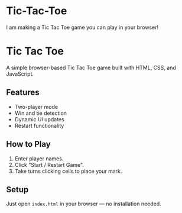 # Tic-Tac-Toe
I am making a Tic Tac Toe game you can play in your browser!

# Tic Tac Toe

A simple browser-based Tic Tac Toe game built with HTML, CSS, and JavaScript.

## Features
- Two-player mode
- Win and tie detection
- Dynamic UI updates
- Restart functionality

## How to Play
1. Enter player names.
2. Click "Start / Restart Game".
3. Take turns clicking cells to place your mark.

## Setup
Just open `index.html` in your browser — no installation needed.

